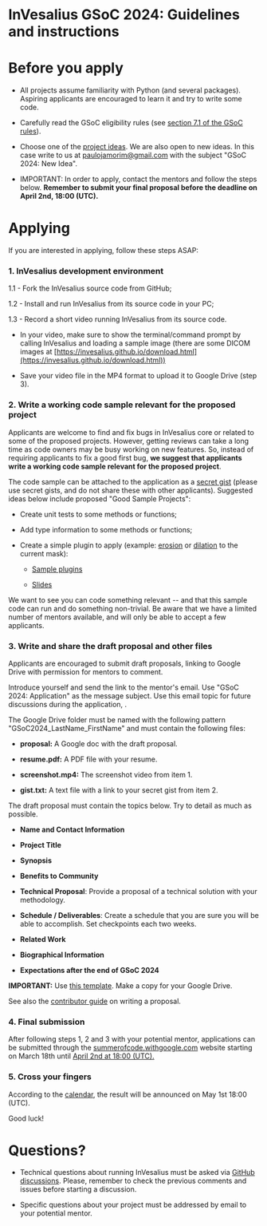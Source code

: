 # InVesalius GSoC 2024: Guidelines and instructions #
# Before you apply #

* All projects assume familiarity with Python (and several packages). Aspiring applicants are encouraged to learn it and try to write some code.

* Carefully read the GSoC eligibility rules (see [section 7.1 of the GSoC rules](https://summerofcode.withgoogle.com/rules)).

* Choose one of the [project ideas](https://github.com/invesalius/gsoc/blob/main/gsoc_2024_ideas.md). We are also open to new ideas. In this case write to us at [paulojamorim@gmail.com](mailto:paulojamorim@gmail.com) with the subject "GSoC 2024: New Idea".

* IMPORTANT: In order to apply, contact the mentors and follow the steps below. **Remember to submit your final proposal before the deadline on April 2nd, 18:00 (UTC).**

# Applying #

If you are interested in applying, follow these steps ASAP:

### 1. InVesalius development environment ###

1.1 - Fork the InVesalius source code from GitHub;

1.2 - Install and run InVesalius from its source code in your PC;

1.3 - Record a short video running InVesalius from its source code.

* In your video, make sure to show the terminal/command prompt by calling InVesalius and loading a sample image (there are some DICOM images at [https://invesalius.github.io/download.html](https://invesalius.github.io/download.html))

* Save your video file in the MP4 format to upload it to Google Drive (step 3).


### 2. Write a working code sample relevant for the proposed project ###

Applicants are welcome to find and fix bugs in InVesalius core or related to some of the proposed projects. However, getting reviews can take a long time as code owners may be busy working on new features. So, instead of requiring applicants to fix a good first bug, **we suggest that applicants write a working code sample relevant for the proposed project**.

The code sample can be attached to the application as a [secret gist](https://gist.github.com/) (please use secret gists, and do not share these with other applicants). Suggested ideas below include proposed "Good Sample Projects":

* Create unit tests to some methods or functions;

* Add type information to some methods or functions;

* Create a simple plugin to apply (example: [erosion](https://en.wikipedia.org/wiki/Erosion_(morphology)) or [dilation](https://en.wikipedia.org/wiki/Dilation_(morphology)) to the current mask):

    * [Sample plugins](https://github.com/tfmoraes/inv3_plugins_examples)

    * [Slides](https://github.com/tfmoraes/inv3_plugins_examples/blob/main/slides.html)


We want to see you can code something relevant -- and that this sample code can run and do something non-trivial. Be aware that we have a limited number of mentors available, and will only be able to accept a few applicants.



### 3. Write and share the draft proposal and other files ###

Applicants are encouraged to submit draft proposals, linking to Google Drive with permission for mentors to comment.

Introduce yourself and send the link to the mentor's email. Use "GSoC 2024: Application" as the message subject. Use this email topic for future discussions during the application, .


The Google Drive folder must be named with the following pattern "GSoC2024_LastName_FirstName" and must contain the following files:

* **proposal:** A Google doc with the draft proposal.

* **resume.pdf:** A PDF file with your resume.

* **screenshot.mp4:** The screenshot video from item 1.

* **gist.txt:** A text file with a link to your secret gist from item 2.

The draft proposal must contain the topics below. Try to detail as much as possible.


* **Name and Contact Information**

* **Project Title**

* **Synopsis**

* **Benefits to Community**

* **Technical Proposal**: Provide a proposal of a technical solution with your methodology.

* **Schedule / Deliverables**: Create a schedule that you are sure you will be able to accomplish. Set checkpoints each two weeks.

* **Related Work**

* **Biographical Information**

* **Expectations after the end of GSoC 2024** 

**IMPORTANT:** Use [this template](https://docs.google.com/document/d/1F6y3brsEIHcQB-BxpDD8LxyKV7qHUycSY7titupEhx0). Make a copy for your Google Drive.

See also the [contributor guide](https://google.github.io/gsocguides/student/writing-a-proposal) on writing a proposal.


### 4. Final submission ###

After following steps 1, 2 and 3 with your potential mentor, applications can be submitted through the [summerofcode.withgoogle.com](https://summerofcode.withgoogle.com) website starting on March 18th until [April 2nd at 18:00 (UTC).](https://developers.google.com/open-source/gsoc/timeline?hl=en)


### 5. Cross your fingers ###

According to the [calendar](https://developers.google.com/open-source/gsoc/timeline?hl=en), the result will be announced on May 1st 18:00 (UTC).

Good luck!

# Questions? #

* Technical questions about running InVesalius must be asked via [GitHub discussions](https://github.com/invesalius/invesalius3/discussions). Please, remember to check the previous comments and issues before starting a discussion.

* Specific questions about your project must be addressed by email to your potential mentor.

